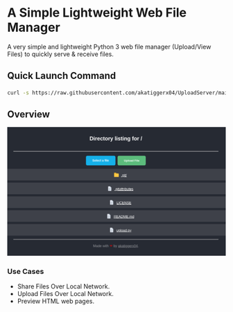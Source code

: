 # A Simple Lightweight Web File Manager
 
A very simple and lightweight Python 3 web file manager (Upload/View Files) to quickly serve & receive files.

## Quick Launch Command

```sh
curl -s https://raw.githubusercontent.com/akatiggerx04/UploadServer/main/upload.py | python3 -
```

## Overview

![Preview](https://raw.githubusercontent.com/akatiggerx04/UploadServer/content/app.png "Preview")

### Use Cases

- Share Files Over Local Network.
- Upload Files Over Local Network.
- Preview HTML web pages.